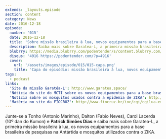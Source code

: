 ```yaml
---
extends: _layouts.episode
section: content
category: News
date: 2016-12-18
episode:
  number: '015'
  date: 2016-12-18
  title: 'Sobre missão brasileira à lua, novos equipamentos para a base de pesquisa na antártida e mosquitos contra ZIKA'
  description: Saiba mais sobre Garatea-L, a primeira missão brasileira à lua, os novos equipamentos para a base brasileira de pesquisas na Antártida e mosquitos utilizados contra o ZIKA.
  blubrry: https://media.blubrry.com/podentender/s/content.blubrry.com/podentender/PODEntender_015_NEWS_.mp3
  disqus: '4916 https://podentender.com/?p=4916'
  cover:
    url: '/assets/images/episode/015/015-capa.png'
    title: 'Capa do episódio: missão brasileira à lua, novos equipamentos para a base da antártida e mosquitos contra Zika'
tags:
  - podcast
links:
  'Site da missão Garatéa-L': http://www.garatea.space/
  'Nóticia do site do MCTI sobre os novos equipamentos para a base brasileira na Antártida': http://www.mcti.gov.br/pagina-noticia/-/asset_publisher/IqV53KMvD5rY/content/primeiros-equipamentos-da-nova-base-de-pesquisas-na-antartica-chegam-em-dezembro?p_p_auth=sf9xYWZY&_101_INSTANCE_IqV53KMvD5rY_redirect=%2Finicio
  'Notícia sobre os mosquitos usados contra a epidemia de ZIKA': http://www.cctv-america.com/2016/11/09/scientist-release-zika-resistant-mosquitoes-in-brazil%20http://www.fiocruz.br/ioc/cgi/cgilua.exe/sys/start.htm?infoid=1591&sid=32
  'Matéria no site da FIOCRUZ': http://www.fiocruz.br/ioc/cgi/cgilua.exe/sys/start.htm?infoid=1591&sid=32
---
```

Junte-se a Tonho (Antonio Marinho), Dalton (Fabio Neves), Carol Lacerda (10º dan do Kumon) e
**Patrick Simões Dias** e saiba mais sobre Garatea-L, a primeira missão brasileira à lua,
os novos equipamentos para a base brasileira de pesquisas na Antártida e mosquitos utilizados contra o ZIKA.
